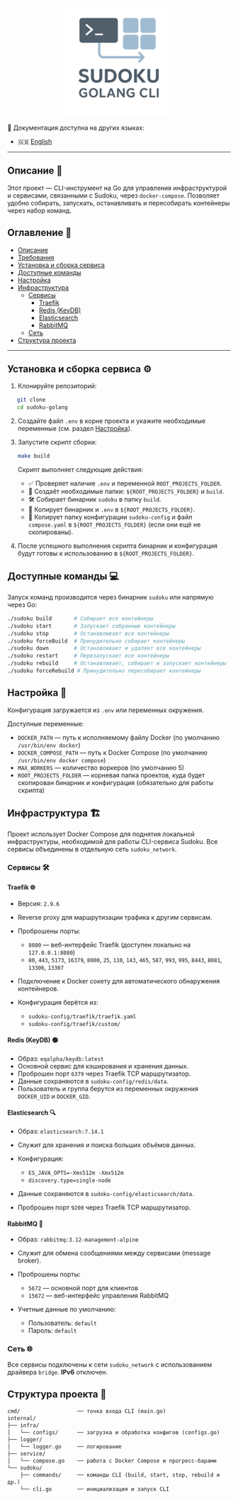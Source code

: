 <p align="center">
  <img src="img/logo.png" alt="Sudoku Golang CLI Logo" width="250"/>
</p>

📘 Документация доступна на других языках:

* 🇬🇧 [English](README.en.md)

---

## Описание 📝

Этот проект — CLI-инструмент на Go для управления инфраструктурой и сервисами, связанными с Sudoku, через `docker-compose`. Позволяет удобно собирать, запускать, останавливать и пересобирать контейнеры через набор команд.

## Оглавление 📑

* [Описание](#описание)
* [Требования](#требования)
* [Установка и сборка сервиса](#установка-и-сборка-сервиса)
* [Доступные команды](#доступные-команды)
* [Настройка](#настройка)
* [Инфраструктура](#инфраструктура)
    * [Сервисы](#сервисы)
        * [Traefik](#traefik)
        * [Redis (KeyDB)](#redis-keydb)
        * [Elasticsearch](#elasticsearch)
        * [RabbitMQ](#rabbitmq)
    * [Сеть](#сеть)
* [Структура проекта](#структура-проекта)

---

## Установка и сборка сервиса ⚙️

1. Клонируйте репозиторий:

```sh
   git clone
   cd sudoku-golang
```

2. Создайте файл `.env` в корне проекта и укажите необходимые переменные (см. раздел [Настройка](#настройка)).

3. Запустите скрипт сборки:

   ```sh
   make build
   ```

   Скрипт выполняет следующие действия:

    * ✅ Проверяет наличие `.env` и переменной `ROOT_PROJECTS_FOLDER`.
    * 📂 Создаёт необходимые папки: `${ROOT_PROJECTS_FOLDER}` и `build`.
    * 🛠️ Собирает бинарник `sudoku` в папку `build`.
    * 📁 Копирует бинарник и `.env` в `${ROOT_PROJECTS_FOLDER}`.
    * 📄 Копирует папку конфигурации `sudoku-config` и файл `compose.yaml` в `${ROOT_PROJECTS_FOLDER}` (если они ещё не скопированы).

4. После успешного выполнения скрипта бинарник и конфигурация будут готовы к использованию в `${ROOT_PROJECTS_FOLDER}`.

## Доступные команды 💻

Запуск команд производится через бинарник `sudoku` или напрямую через Go:

```sh
./sudoku build       # Собирает все контейнеры
./sudoku start       # Запускает собранные контейнеры
./sudoku stop        # Останавливает все контейнеры
./sudoku forceBuild  # Принудительно собирает контейнеры
./sudoku down        # Останавливает и удаляет все контейнеры
./sudoku restart     # Перезапускает все контейнеры
./sudoku rebuild     # Останавливает, собирает и запускает контейнеры
./sudoku forceRebuild # Принудительно пересобирает контейнеры
```

## Настройка 🔧

Конфигурация загружается из `.env` или переменных окружения.

Доступные переменные:

* `DOCKER_PATH` — путь к исполняемому файлу Docker (по умолчанию `/usr/bin/env docker`)
* `DOCKER_COMPOSE_PATH` — путь к Docker Compose (по умолчанию `/usr/bin/env docker compose`)
* `MAX_WORKERS` — количество воркеров (по умолчанию 5)
* `ROOT_PROJECTS_FOLDER` — корневая папка проектов, куда будет скопирован бинарник и конфигурация (обязательно для работы скрипта)

## Инфраструктура 🏗️

Проект использует Docker Compose для поднятия локальной инфраструктуры, необходимой для работы CLI-сервиса Sudoku. Все сервисы объединены в отдельную сеть `sudoku_network`.

### Сервисы 🛠️

#### Traefik 🌐

* Версия: `2.9.6`
* Reverse proxy для маршрутизации трафика к другим сервисам.
* Проброшены порты:

    * `8080` — веб-интерфейс Traefik (доступен локально на `127.0.0.1:8080`)
    * `80`, `443`, `5173`, `16379`, `8000`, `25`, `110`, `143`, `465`, `587`, `993`, `995`, `8443`, `8081`, `13306`, `13307`
* Подключение к Docker сокету для автоматического обнаружения контейнеров.
* Конфигурация берётся из:

    * `sudoku-config/traefik/traefik.yaml`
    * `sudoku-config/traefik/custom/`

#### Redis (KeyDB) 🟢

* Образ: `eqalpha/keydb:latest`
* Основной сервис для кэширования и хранения данных.
* Проброшен порт `6379` через Traefik TCP маршрутизатор.
* Данные сохраняются в `sudoku-config/redis/data`.
* Пользователь и группа берутся из переменных окружения `DOCKER_UID` и `DOCKER_GID`.

#### Elasticsearch 🔍

* Образ: `elasticsearch:7.14.1`
* Служит для хранения и поиска больших объёмов данных.
* Конфигурация:

    * `ES_JAVA_OPTS=-Xms512m -Xmx512m`
    * `discovery.type=single-node`
* Данные сохраняются в `sudoku-config/elasticsearch/data`.
* Проброшен порт `9200` через Traefik TCP маршрутизатор.

#### RabbitMQ 🐇

* Образ: `rabbitmq:3.12-management-alpine`
* Служит для обмена сообщениями между сервисами (message broker).
* Проброшены порты:

    * `5672` — основной порт для клиентов
    * `15672` — веб-интерфейс управления RabbitMQ
* Учетные данные по умолчанию:

    * Пользователь: `default`
    * Пароль: `default`

### Сеть 🌐

Все сервисы подключены к сети `sudoku_network` с использованием драйвера `bridge`. **IPv6** отключен.

## Структура проекта 📂

```
cmd/                  ── точка входа CLI (main.go)
internal/
├── infra/
│   └── configs/      ── загрузка и обработка конфигов (configs.go)
├── logger/
│   └── logger.go     ── логирование
├── service/
│   └── compose.go    ── работа с Docker Compose и прогресс-барами
└── sudoku/
    ├── commands/     ── команды CLI (build, start, stop, rebuild и др.)
    └── cli.go        ── инициализация и запуск CLI
```
